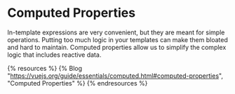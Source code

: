 # Computed Properties

In-template expressions are very convenient, but they are meant for simple operations. Putting too much logic in your templates can make them bloated and hard to maintain. Computed properties allow us to simplify the complex logic that includes reactive data.

{% resources %}
  {% Blog "https://vuejs.org/guide/essentials/computed.html#computed-properties", "Computed Properties" %}
{% endresources %}

